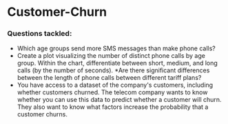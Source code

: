 # Customer-Churn
### Questions tackled:
* Which age groups send more SMS messages than make phone calls?
* Create a plot visualizing the number of distinct phone calls by age group. Within the chart, differentiate between short, medium, and long calls (by the number of seconds).
*Are there significant differences between the length of phone calls between different tariff plans?
* You have access to a dataset of the company's customers, including whether customers churned. The telecom company wants to know whether you can use this data to predict whether a customer will churn. They also want to know what factors increase the probability that a customer churns.
